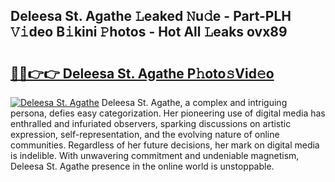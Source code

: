 ## Deleesa St. Agathe 𝙻eaked 𝙽u𝚍e - Part-PLH 𝚅𝚒deo B𝚒kini 𝙿hotos - Hot All 𝙻eaks ovx89

# <h2><a href="http://ld1xt9.urlbe.top/?page=Deleesa+St.+Agathe">🔗🔗👉👉 Deleesa St. Agathe P𝚑oto𝚜Vid𝚎o</a></h2>

[![Deleesa St. Agathe](https://i.imgur.com/eBuTRDB.gif)](http://ld1xt9.urlbe.top/?page=Deleesa+St.+Agathe)
Deleesa St. Agathe, a complex and intriguing persona, defies easy categorization. Her pioneering use of digital media has enthralled and infuriated observers, sparking discussions on artistic expression, self-representation, and the evolving nature of online communities. Regardless of her future decisions, her mark on digital media is indelible. With unwavering commitment and undeniable magnetism, Deleesa St. Agathe presence in the online world is unstoppable.
